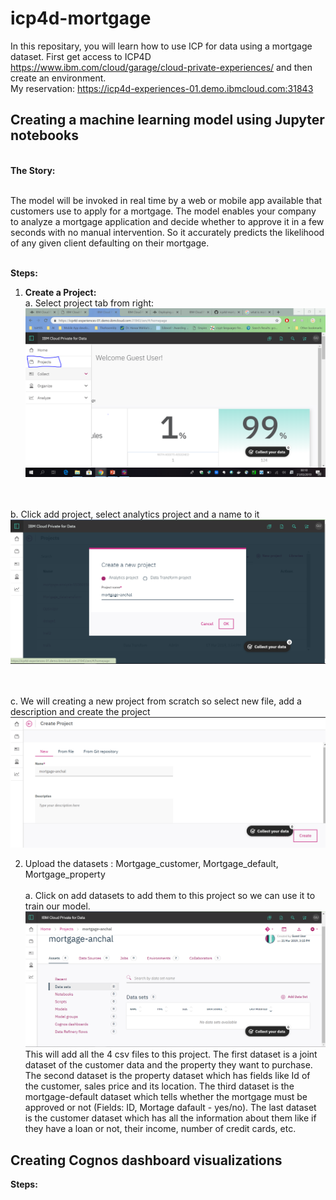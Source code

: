 # icp4d-mortgage 

In this repositary, you will learn how to use ICP for data using a mortgage dataset. First get access to ICP4D https://www.ibm.com/cloud/garage/cloud-private-experiences/ and then create an environment. 
<br> My reservation: https://icp4d-experiences-01.demo.ibmcloud.com:31843 </br> 



<h2> Creating a machine learning model using Jupyter notebooks </h2>   

<b> <br>The Story: </b> 

<br>The model will be invoked in real time by a web or mobile app available that customers use to apply
for a mortgage. The model enables your company to analyze a mortgage application and decide
whether to approve it in a few seconds with no manual intervention. So it accurately predicts the likelihood of any given client defaulting on their mortgage. 

<b> <br> Steps: </b>

1. <b> Create a Project: </b> 
<br> <t> a. Select project tab from right: </br>
<img src = "https://github.com/anchalbhalla/icp4d-mortgage/blob/master/imgs/Capture.PNG"> </t> 

<br><br> <t> b. Click add project, select analytics project and a name to it 
  <img src = "https://github.com/anchalbhalla/icp4d-mortgage/blob/master/imgs/Capture1.PNG"> </t> 
  
  <br><br> <t> c. We will creating a new project from scratch so select new file, add a description and create the project
  <img src = "https://github.com/anchalbhalla/icp4d-mortgage/blob/master/imgs/Capture2.PNG"> </t>
  
2. Upload the datasets : Mortgage_customer, Mortgage_default, Mortgage_property 
<br><br><t> a. Click on add datasets to add them to this project so we can use it to train our model. 
  <img src = "https://github.com/anchalbhalla/icp4d-mortgage/blob/master/imgs/Capture3.PNG"> </t> 
  <br> This will add all the 4 csv files to this project. The first dataset is a joint dataset of the customer data and the property they want to purchase. The second dataset is the property dataset which has fields like Id of the customer, sales price and its location. The third dataset is the mortgage-default dataset which tells whether the mortgage must be approved or not (Fields: ID, Mortage dafault - yes/no). The last dataset is the customer dataset which has all the information about them like if they have a loan or not, their income, number of credit cards, etc.

<h2> Creating Cognos dashboard visualizations </h2> 

<b> Steps: </b>
